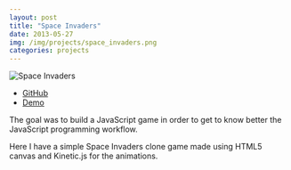 ```yaml
---
layout: post
title: "Space Invaders"
date: 2013-05-27
img: /img/projects/space_invaders.png
categories: projects
---
```


![Space Invaders]({{file.path}}/img/projects/space_invaders.png)

* <a href="https://github.com/cintiamh/EDS/tree/master/space_invaders2" target="_blank">GitHub</a>
* <a href="http://lab.pandajapa.com/eds/space_invaders/" target="_blank">Demo</a>

The goal was to build a JavaScript game in order to get to know better the JavaScript programming workflow.

Here I have a simple Space Invaders clone game made using HTML5 canvas and Kinetic.js for the animations.